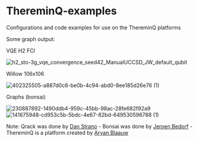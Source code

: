 # ThereminQ-examples
Configurations and code examples for use on the ThereminQ platforms

Some graph output:

VQE H2 FCI

![h2_sto-3g_vqe_convergence_seed42_ManualUCCSD_JW_default_qubit](https://github.com/user-attachments/assets/00f881b6-73e5-4554-a258-b4de190abf00)

Willow 106x106

![402325505-a887d0c6-be0b-4c94-abd0-8ee185d26e76 (1)](https://github.com/user-attachments/assets/991f546c-2b40-483a-9d14-4fa19a8a5ee8)

Graphs (bonsai)

![230887892-1490ddb4-959c-45bb-98ac-28fe682f92a9](https://github.com/user-attachments/assets/a093653a-e7c1-4747-a85a-6cc24f271923)
![141675948-cd953c5b-5bdc-4e67-82bd-649530596788 (1)](https://github.com/user-attachments/assets/4d1ffde1-e3e2-4238-b66f-2ef3258d6d5d)

Note: Qrack was done by [Dan Strano](https://github.com/unitaryfund/qrack) - Bonsai was done by [Jeroen Bedorf](https://github.com/treecode/Bonsai) - ThereminQ is a platform created by [Aryan Blaauw](https://github.com/twobombs)
